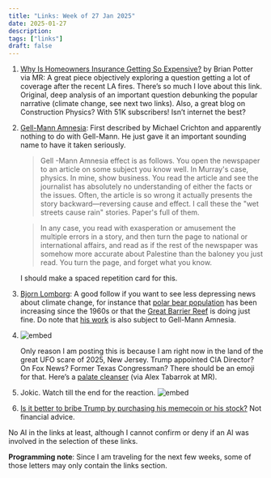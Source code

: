 ```yaml
---
title: "Links: Week of 27 Jan 2025"
date: 2025-01-27
description: 
tags: ["links"]
draft: false
---
```


1. [Why Is Homeowners Insurance Getting So Expensive?](https://www.construction-physics.com/p/why-is-homeowners-insurance-getting) by Brian Potter via MR: A great piece objectively exploring a question getting a lot of coverage after the recent LA fires. There’s so much I love about this link. Original, deep analysis of an important question debunking the popular narrative (climate change, see next two links). Also, a great blog on Construction Physics? With 51K subscribers! Isn’t internet the best?

2. [Gell-Mann Amnesia](https://en.m.wikipedia.org/wiki/Michael_Crichton#Gell-Mann_amnesia_effect): First described by Michael Crichton and apparently nothing to do with Gell-Mann. He just gave it an important sounding name to have it taken seriously.

    > Gell -Mann Amnesia effect is as follows. You open the newspaper to an article on some subject you know well. In Murray's case, physics. In mine, show business. You read the article and see the journalist has absolutely no understanding of either the facts or the issues. Often, the article is so wrong it actually presents the story backward—reversing cause and effect. I call these the "wet streets cause rain" stories. Paper's full of them.

    > In any case, you read with exasperation or amusement the multiple errors in a story, and then turn the page to national or international affairs, and read as if the rest of the newspaper was somehow more accurate about Palestine than the baloney you just read. You turn the page, and forget what you know.

    I should make a spaced repetition card for this.

3. [Bjorn Lomborg](https://x.com/BjornLomborg): A good follow if you want to see less depressing news about climate change, for instance that [polar bear population](https://x.com/BjornLomborg/status/1596907524577320960) has been increasing since the 1960s or that the [Great Barrier Reef](https://x.com/BjornLomborg/status/1613153797034971137) is doing just fine. Do note that [his work](https://en.wikipedia.org/wiki/Bj%C3%B8rn_Lomborg) is also subject to Gell-Mann Amnesia.

4. ![embed](https://x.com/MvonRen/status/1882514812791640436?mx=2)

    Only reason I am posting this is because I am right now in the land of the great UFO scare of 2025, New Jersey. Trump appointed CIA Director? On Fox News? Former Texas Congressman? There should be an emoji for that. Here’s a [palate cleanser](https://www.theintrinsicperspective.com/p/the-ufo-craze-was-created-by-government) (via Alex Tabarrok at MR).

5. Jokic. Watch till the end for the reaction.
    ![embed](https://x.com/nbaindia/status/1882668945951596645)

6. [Is it better to bribe Trump by purchasing his memecoin or his stock?](http://jpkoning.blogspot.com/2025/01/is-it-better-to-bribe-trump-by.html) Not financial advice.

No AI in the links at least, although I cannot confirm or deny if an AI was involved in the selection of these links.

**Programming note**: Since I am traveling for the next few weeks, some of those letters may only contain the links section.